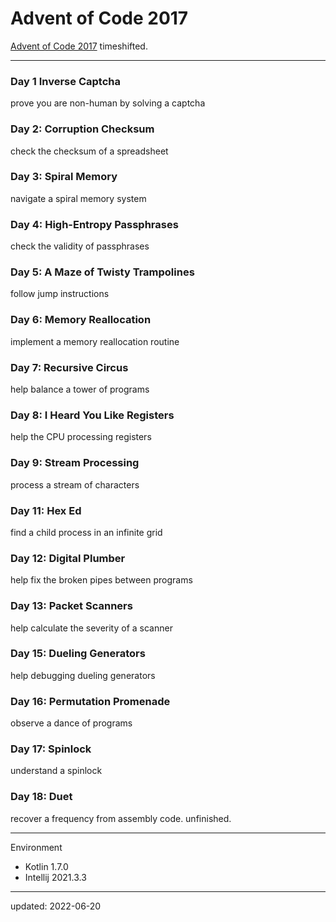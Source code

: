 # Advent of Code 2017

[Advent of Code 2017] timeshifted.

[Advent of Code 2017]:https://adventofcode.com/2017

---

### Day 1 Inverse Captcha

prove you are non-human by solving a captcha

### Day 2: Corruption Checksum

check the checksum of a spreadsheet

### Day 3: Spiral Memory

navigate a spiral memory system

### Day 4: High-Entropy Passphrases

check the validity of passphrases

### Day 5: A Maze of Twisty Trampolines

follow jump instructions

### Day 6: Memory Reallocation

implement a memory reallocation routine

### Day 7: Recursive Circus

help balance a tower of programs

### Day 8: I Heard You Like Registers

help the CPU processing registers

### Day 9: Stream Processing

process a stream of characters

### Day 11: Hex Ed

find a child process in an infinite grid

### Day 12: Digital Plumber

help fix the broken pipes between programs

### Day 13: Packet Scanners

help calculate the severity of a scanner

### Day 15: Dueling Generators

help debugging dueling generators

### Day 16: Permutation Promenade

observe a dance of programs

### Day 17: Spinlock

understand a spinlock

### Day 18: Duet

recover a frequency from assembly code. unfinished.

---

Environment

- Kotlin 1.7.0
- Intellij 2021.3.3

---

updated: 2022-06-20